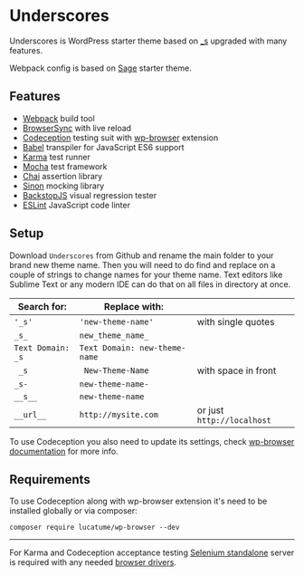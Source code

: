 # Underscores
Underscores is WordPress starter theme based on [_s](https://github.com/Automattic/_s) upgraded with many features.

Webpack config is based on [Sage](https://github.com/roots/sage) starter theme.

## Features
* [Webpack](https://webpack.js.org/)  build tool
* [BrowserSync](https://browsersync.io/) with live reload
* [Codeception](http://codeception.com/) testing suit with [wp-browser](https://github.com/lucatume/wp-browser) extension
* [Babel](https://babeljs.io/) transpiler for JavaScript ES6 support
* [Karma](http://karma-runner.github.io/1.0/index.html) test runner
* [Mocha](https://mochajs.org/) test framework
* [Chai](http://chaijs.com/) assertion library
* [Sinon](http://sinonjs.org/) mocking library
* [BackstopJS](https://garris.github.io/BackstopJS/) visual regression tester
* [ESLint](http://eslint.org/) JavaScript code linter

## Setup
Download `Underscores` from Github and rename the main folder to your brand new theme name. Then you will need to do find and replace on a couple of strings to change names for your theme name. Text editors like Sublime Text or any modern IDE can do that on all files in directory at once.

| Search for: | Replace with: |  |
|---|---|---|
| `'_s'` | `'new-theme-name'` | with single quotes |
| `_s_` | `new_theme_name_` | |
| `Text Domain: _s` | `Text Domain: new-theme-name` | |
| <code>&nbsp;_s</code> | <code>&nbsp;New-Theme-Name</code> | with space in front |
| `_s-` | `new-theme-name-` | |
| `__s__` | `new-theme-name` | |
| `__url__` | `http://mysite.com` | or just `http://localhost` |

To use Codeception you also need to update its settings, check [wp-browser documentation](https://github.com/lucatume/wp-browser#modules) for more info.

## Requirements
To use Codeception along with wp-browser extension it's need to be installed globally or via composer:

```
composer require lucatume/wp-browser --dev
```

---
For Karma and Codeception acceptance testing [Selenium standalone](http://docs.seleniumhq.org/docs/03_webdriver.jsp#running-standalone-selenium-server-for-use-with-remotedrivers) server is required with any needed [browser drivers](http://docs.seleniumhq.org/docs/03_webdriver.jsp#selenium-webdriver-s-drivers).
